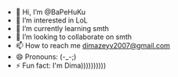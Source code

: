 - 👋 Hi, I’m @BaPeHuKu
- 👀 I’m interested in LoL
- 🌱 I’m currently learning smth
- 💞️ I’m looking to collaborate on smth
- 📫 How to reach me dimazeyv2007@gmail.com
- 😄 Pronouns: (-_-;)
- ⚡ Fun fact: I'm Dima))))))))))

<!---
BaPeHuKu/BaPeHuKu is a ✨ special ✨ repository because its `README.md` (this file) appears on your GitHub profile.
You can click the Preview link to take a look at your changes.
--->
